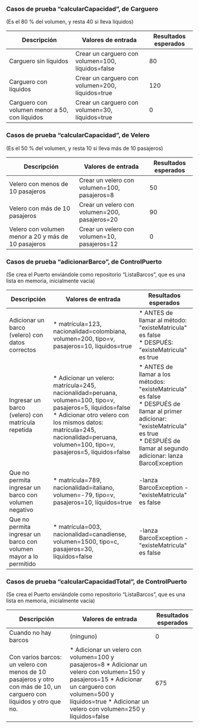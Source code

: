 ### Casos de prueba “calcularCapacidad”, de Carguero
(Es el 80 % del volumen, y resta 40 si lleva líquidos)

Descripción | Valores de entrada | Resultados esperados
----------- | ------------------ | --------------------
Carguero sin líquidos | Crear un carguero con volumen=100, líquidos=false |	80
Carguero con líquidos | Crear un carguero con volumen=200, líquidos=true | 120
Carguero con volumen menor a 50, con líquidos | Crear un carguero con volumen=30, líquidos=true | 0


### Casos de prueba “calcularCapacidad”, de Velero
(Es el 50 % del volumen, y resta 10 si lleva más de 10 pasajeros)

Descripción | Valores de entrada | Resultados esperados
----------- | ------------------ | --------------------
Velero con menos de 10 pasajeros | Crear un velero con volumen=100, pasajeros=8 | 50
Velero con más de 10 pasajeros | Crear un velero con volumen=200, pasajeros=20 | 90
Velero con volumen menor a 20 y más de 10 pasajeros | Crear un velero con volumen=10, pasajeros=12 | 0


### Casos de prueba “adicionarBarco”, de ControlPuerto
(Se crea el Puerto enviándole como repositorio “ListaBarcos”, que es una lista en memoria, inicialmente vacía)

Descripción | Valores de entrada | Resultados esperados
----------- | ------------------ | --------------------
Adicionar un barco (velero) con datos correctos	 | * matrícula=123, nacionalidad=colombiana, volumen=200, tipo=v, pasajeros=10, líquidos=true | * ANTES de llamar al método: "existeMatricula" es false <br/>* DESPUÉS: "existeMatricula" es true
Ingresar un barco (velero) con matrícula repetida | * Adicionar un velero: matrícula=245, nacionalidad=peruana, volumen=100, tipo=v, pasajeros=5, líquidos=false <br/> * Adicionar otro velero con los mismos datos: matrícula=245, nacionalidad=peruana, volumen=100, tipo=v, pasajeros=5, líquidos=false | * ANTES de llamar a los métodos: "existeMatricula" es false <br/> * DESPUÉS de llamar al primer adicionar: "existeMatricula" es true <br/> * DESPUÉS de llamar al segundo adicionar: lanza BarcoException
Que no permita ingresar un barco con volumen negativo | * matrícula=789, nacionalidad=italiano, volumen=-79, tipo=v, pasajeros=10, líquidos=true | -lanza BarcoException -"existeMatricula" es false
Que no permita ingresar un barco con volumen mayor a lo permitido | * matrícula=003, nacionalidad=canadiense, volumen=1500,  tipo=c, pasajeros=30, líquidos=false | -lanza BarcoException -"existeMatricula" es false


### Casos de prueba “calcularCapacidadTotal”, de ControlPuerto
(Se crea el Puerto enviándole como repositorio “ListaBarcos”, que es una lista en memoria, inicialmente vacía)

Descripción | Valores de entrada | Resultados esperados
----------- | ------------------ | --------------------
Cuando no hay barcos | (ninguno) | 0
Con varios barcos: un velero con menos de 10 pasajeros y otro con más de 10, un carguero con líquidos y otro que no. | * Adicionar un velero con volumen=100 y pasajeros=8 * Adicionar un velero con volumen=150 y pasajeros=15 * Adicionar un carguero con volumen=500 y líquidos=true * Adicionar un velero con volumen=250 y líquidos=false | 675


